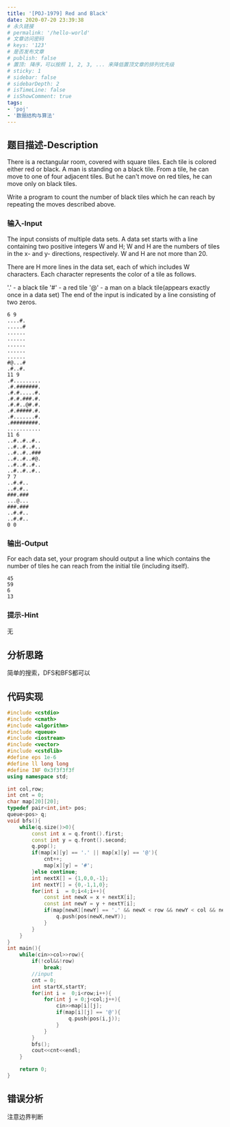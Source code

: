 ```yaml
---
title: '[POJ-1979] Red and Black'
date: 2020-07-20 23:39:38
# 永久链接
# permalink: '/hello-world'
# 文章访问密码
# keys: '123'
# 是否发布文章
# publish: false
# 置顶: 降序，可以按照 1, 2, 3, ... 来降低置顶文章的排列优先级
# sticky: 1
# sidebar: false
# sidebarDepth: 2
# isTimeLine: false
# isShowComment: true
tags:
- 'poj'
- '数据结构与算法'
---
```


## 题目描述-Description
There is a rectangular room, covered with square tiles. Each tile is colored either red or black. A man is standing on a black tile. From a tile, he can move to one of four adjacent tiles. But he can't move on red tiles, he can move only on black tiles.

Write a program to count the number of black tiles which he can reach by repeating the moves described above.
### 输入-Input
The input consists of multiple data sets. A data set starts with a line containing two positive integers W and H; W and H are the numbers of tiles in the x- and y- directions, respectively. W and H are not more than 20.

There are H more lines in the data set, each of which includes W characters. Each character represents the color of a tile as follows.

'.' - a black tile
'#' - a red tile
'@' - a man on a black tile(appears exactly once in a data set)
The end of the input is indicated by a line consisting of two zeros.
```
6 9
....#.
.....#
......
......
......
......
......
#@...#
.#..#.
11 9
.#.........
.#.#######.
.#.#.....#.
.#.#.###.#.
.#.#..@#.#.
.#.#####.#.
.#.......#.
.#########.
...........
11 6
..#..#..#..
..#..#..#..
..#..#..###
..#..#..#@.
..#..#..#..
..#..#..#..
7 7
..#.#..
..#.#..
###.###
...@...
###.###
..#.#..
..#.#..
0 0
```
### 输出-Output
For each data set, your program should output a line which contains the number of tiles he can reach from the initial tile (including itself).
```
45
59
6
13
```
### 提示-Hint
无
## 分析思路
简单的搜索，DFS和BFS都可以
## 代码实现
```cpp
#include <cstdio>
#include <cmath>
#include <algorithm>
#include <queue>
#include <iostream>
#include <vector>
#include <cstdlib>
#define eps 1e-6
#define ll long long
#define INF 0x3f3f3f3f
using namespace std;

int col,row;
int cnt = 0;
char map[20][20];
typedef pair<int,int> pos;
queue<pos> q;
void bfs(){
    while(q.size()>0){
        const int x = q.front().first;
        const int y = q.front().second;
        q.pop();
        if(map[x][y] == '.' || map[x][y] == '@'){
            cnt++;
            map[x][y] = '#';
        }else continue;
        int nextX[] = {1,0,0,-1};
        int nextY[] = {0,-1,1,0};
        for(int i  = 0;i<4;i++){
            const int newX = x + nextX[i];
            const int newY = y + nextY[i];
            if(map[newX][newY] == '.' && newX < row && newY < col && newX >= 0 && newY >= 0){
                q.push(pos(newX,newY));
            }
        }
    }
}
int main(){
    while(cin>>col>>row){
        if(!col&&!row)
            break;
        //input
        cnt = 0;
        int startX,startY;
        for(int i =  0;i<row;i++){
            for(int j = 0;j<col;j++){
                cin>>map[i][j];
                if(map[i][j] == '@'){
                    q.push(pos(i,j));
                }
            }
        }
        bfs();
        cout<<cnt<<endl;
    }

    return 0;
}
```
## 错误分析
注意边界判断
